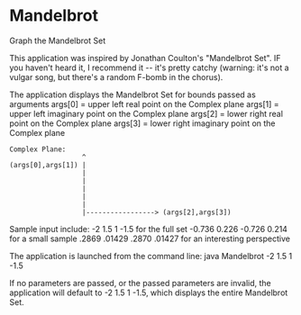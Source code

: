 # Mandelbrot
Graph the Mandelbrot Set

This application was inspired by Jonathan Coulton's "Mandelbrot Set".  IF you haven't heard it, I recommend it -- it's pretty catchy (warning: it's not a vulgar song, but there's a random F-bomb in the chorus).

The application	displays the Mandelbrot Set for bounds passed as arguments
 	args[0] = upper left real point on the Complex plane
 	args[1] = upper left imaginary point on the Complex plane
 	args[2] = lower right real point on the Complex plane
 	args[3] = lower right imaginary point on the Complex plane

 	Complex Plane:
 	                  ^
 	(args[0],args[1]) |
 	                  |
 	                  |
 	                  |
 	                  |
 	                  |
 	                  |-----------------> (args[2],args[3])

 Sample input include:
 -2 1.5 1 -1.5 for the full set
 -0.736 0.226 -0.726 0.214 for a small sample
 .2869 .01429 .2870 .01427 for an interesting perspective

The application is launched from the command line:  java Mandelbrot -2 1.5 1 -1.5

If no parameters are passed, or the passed parameters are invalid, the application will default to -2 1.5 1 -1.5, which displays the entire Mandelbrot Set.
